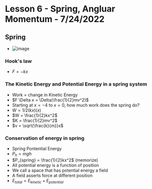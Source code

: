# Lesson 6 - Spring, Angluar Momentum - 7/24/2022

## Spring
* ![image](https://user-images.githubusercontent.com/71202720/180651166-d5da4904-95db-4582-9fd8-6df9080ec255.png)
### Hook's law
* $F = -kx$
### The Kinetic Energy and Potential Energy in a spring system
* Work = change in Kinetic Energy
* $F \Delta x = \Delta(\frac{1}{2}mv^2)$
* Starting at $x=-4$ to $x=0$, how much work does the spring do?
* $W=1/2 (kx) (x)$
* $W = \frac{1}{2}kx^2$
* $K = \frac{1}{2}mv^2$
* $v = \sqrt{\frac{k}{m}}x$
### Conservation of energy in spring
* Spring Pontential Energy
* $P_{h} = mgh$
* $P_{spring} = \frac{1}{2}kx^2$  (memorize)
* All potential energy is a function of position
* We call a space that has potential energy a field
* A field asserts force at different position
* $E_{total} = E_{kinetic} + E_{potential}$

